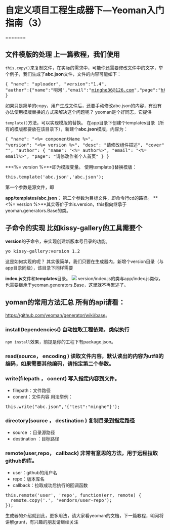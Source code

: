 # 自定义项目工程生成器下—Yeoman入门指南（3）
=======

## 文件模版的处理 上一篇教程，我们使用

`this.copy()`来复制文件，在实际的需求中，可能你还需要修改文件中的文字，举个例子，我们生成了**abc.json**文件，文件的内容可能如下： <pre class='brush: javascript;'>{
    "name": "uploader",
    "version":"1.4",
    "author":{"name":"明河","email":"minghe36@126.com","page":"https://github.com/minghe"}
}
</pre> 如果只是简单的copy，用户生成文件后，还要手动修改abc.json的内容，有没有办法使用模版替换的方式来解决这个问题呢？ yeoman是个好同志，它提供

`template()`方法，可以实现模版的替换。 在app目录下创建个templates目录（所有的模版都要放在该目录下），新建个**abc.json**模版，内容为： <pre class='brush: javascript;'>{
    "name": "&lt;%= componentName %>",
    "version": "&lt;%= version %>",
    "desc": "请修改组件描述",
    "cover": "",
    "author": {
        "name": "&lt;%= author%>",
        "email": "&lt;%= email%>",
        "page": "请修改作者个人首页"
    }
}
</pre>

**<%= version %>**即为模版变量。 使用template()替换模版： <pre class='brush: javascript;'>this.template('abc.json','abc.json');
</pre> 第一个参数是源文件，即

**app/templates/abc.json**； 第二个参数为目标文件，即命令行cd的路径。 **<%= version %>**其实等价于this.version，this指向继承于yeoman.generators.Base的类。 
## 子命令的实现 比如kissy-gallery的工具需要个

**version**的子命令，来实现创建新版本号目录的功能。 <pre class='brush: javascript;'>yo kissy-gallery:version 1.2
</pre> 这是如何实现的呢？ 其实很简单，我们只要在生成器内，新增个version目录（与app目录同级），该目录下同样需要

**index.js**文件和**templates**目录。 ![][1] version/index.js的类与app/index.js类似，也需要继承于yeoman.generators.Base，这里就不再累述了。 
## yoman的常用方法汇总 所有的api请看：

<https://github.com/yeoman/generator/wiki/base>。 
### installDependencies() 自动拉取工程依赖，类似执行

`npm install`效果，前提是你的工程下有package.json。 
### read(source， encoding ) 读取文件内容，默认读出的内容为utf8的编码，如果需要其他编码，请指定第二个参数。 

### write(filepath ， conent) 写入指定内容到文件。 

*   filepath：文件路径
*   conent：文件内容 用法举例： 

<pre class='brush: javascript;'>this.write("abc.json",'{"test":"minghe"}');
</pre>

### directory(source ， destination ) 复制目录到指定路径 

*   source ：目录源路径
*   destination ：目标路径

### remote(user,repo， callback) 非常有意思的方法，用于远程拉取github的库。 

*   user：github的用户名
*   repo：版本库名
*   callback：拉取成功后执行的回调函数

<pre class='brush: javascript;'>this.remote('user', 'repo', function(err, remote) {
  remote.copy('.', 'vendors/user-repo');
});
</pre> 生成器的介绍就到此，更多用法，请大家看yeoman的文档，下一篇教程，明河将讲解grunt，有兴趣的朋友请继续关注

 [1]: http://s2.36ria.com/201306/4922/37522_o.png

